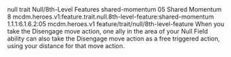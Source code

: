 <ability>
  <metadata>
    <class>null</class>
    <feature_type>trait</feature_type>
    <file_dpath>Null/8th-Level Features</file_dpath>
    <item_id>shared-momentum</item_id>
    <item_index>05</item_index>
    <item_name>Shared Momentum</item_name>
    <level>8</level>
    <scc>mcdm.heroes.v1:feature.trait.null.8th-level-feature:shared-momentum</scc>
    <scdc>1.1.1:6.1.6.2:05</scdc>
    <source>mcdm.heroes.v1</source>
    <type>feature/trait/null/8th-level-feature</type>
  </metadata>
  <effects>
    <effect type="mundane">When you take the Disengage move action, one ally in the area of your Null Field ability can also take the Disengage move action as a free triggered action, using your distance for that move action.</effect>
  </effects>
</ability>
